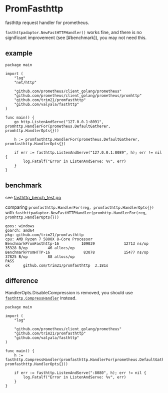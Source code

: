 # PromFasthttp

fasthttp request handler for prometheus.

`fasthttpadaptor.NewFastHTTPHandler()` works fine,
and there is no significant improvement (see [#benchmark]), you may not need this.

## example

```golang
package main

import (
	"log"
	"net/http"

	"github.com/prometheus/client_golang/prometheus"
	"github.com/prometheus/client_golang/prometheus/promhttp"
	"github.com/trim21/promfasthttp"
	"github.com/valyala/fasthttp"
)

func main() {
	go http.ListenAndServe("127.0.0.1:8091", promhttp.HandlerFor(prometheus.DefaultGatherer, promhttp.HandlerOpts{}))

	h := promfasthttp.HandlerFor(prometheus.DefaultGatherer, promfasthttp.HandlerOpts{})

	if err := fasthttp.ListenAndServe("127.0.0.1:8089", h); err != nil {
		log.Fatalf("Error in ListenAndServe: %v", err)
	}
}
```

## benchmark

see [fasthttp_bench_test.go](./fasthttp_bench_test.go)

comparing `promfasthttp.HandlerFor(reg, promfasthttp.HandlerOpts{})` with
`fasthttpadaptor.NewFastHTTPHandler(promhttp.HandlerFor(reg, promhttp.HandlerOpts{}))`

```text
goos: windows
goarch: amd64
pkg: github.com/trim21/promfasthttp
cpu: AMD Ryzen 7 5800X 8-Core Processor
BenchmarkPromFasthttp-16          109039             12713 ns/op           35328 B/op         46 allocs/op
BenchmarkPromHTTP-16               83078             15477 ns/op           37825 B/op         88 allocs/op
PASS
ok      github.com/trim21/promfasthttp  3.181s
```

## difference

HandlerOpts.DisableCompression is removed,
you should use [`fasthttp.CompressHandler`](https://pkg.go.dev/github.com/valyala/fasthttp#CompressHandler) instead.

```golang
package main

import (
	"log"

	"github.com/prometheus/client_golang/prometheus"
	"github.com/trim21/promfasthttp"
	"github.com/valyala/fasthttp"
)

func main() {
	h := fasthttp.CompressHandler(promfasthttp.HandlerFor(prometheus.DefaultGatherer, promfasthttp.HandlerOpts{}))

	if err := fasthttp.ListenAndServe(":8080", h); err != nil {
		log.Fatalf("Error in ListenAndServe: %v", err)
	}
}
```
